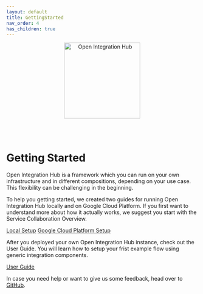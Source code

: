 ```yaml
---
layout: default
title: GettingStarted
nav_order: 4
has_children: true
---
```


<p align="center">
  <img src="https://raw.githubusercontent.com/openintegrationhub/openintegrationhub.github.io/master/assets/images/large-oih-vertikal-zentriert.png" alt="Open Integration Hub" width="200"/>
</p>
<br>
<br>

# Getting Started

Open Integration Hub is a framework which you can run on your own infrastructure and in different compositions, depending on your use case. This flexibility can be challenging in the beginning.

To help you getting started, we created two guides for running Open Integration Hub locally and on Google Cloud Platform.
If you first want to understand more about how it actually works, we suggest you start with the Service Collaboration Overview.

<div class="oih-docs-learn-overview-container">
<div class="container-further">
    <a class="item" href="https://openintegrationhub.github.io/docs/3%20-%20GettingStarted/LocalInstallationGuide.html">Local Setup</a>
    <a class="item" href="https://openintegrationhub.github.io/docs/3%20-%20GettingStarted/GCPInstallationGuide.html">Google Cloud Platform Setup</a>
</div>
</div>

After you deployed your own Open Integration Hub instance, check out the User Guide. You will learn how to setup your frist example flow using generic integration components.

<div class="oih-docs-learn-overview-container">
<div class="container-further">
    <a class="item" href="https://openintegrationhub.github.io/docs/3%20-%20GettingStarted/UserGuide.html">User Guide</a>
</div>
</div>

In case you need help or want to give us some feedback, head over to [GitHub](https://github.com/openintegrationhub/openintegrationhub/issues).

